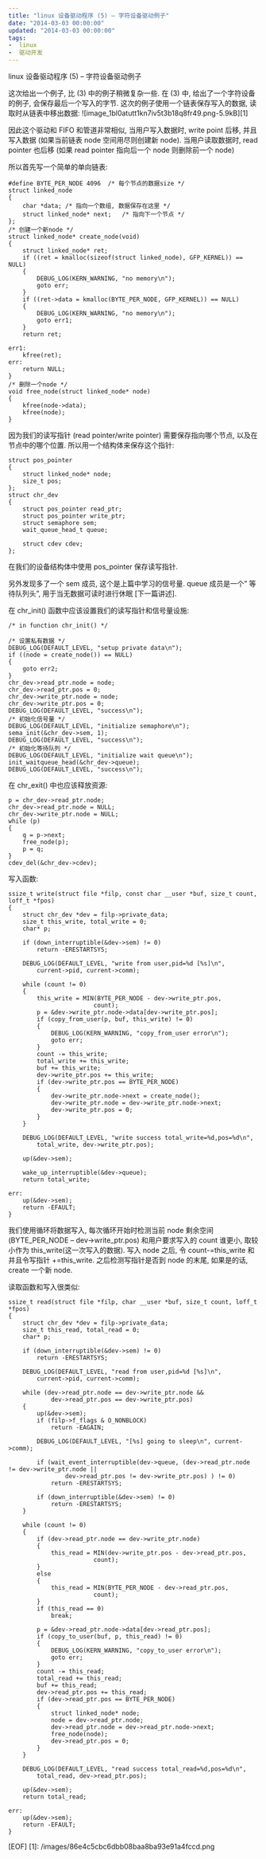 ```yaml
---
title: "linux 设备驱动程序 (5) – 字符设备驱动例子"
date: "2014-03-03 00:00:00"
updated: "2014-03-03 00:00:00"
tags:
-  linux
-  驱动开发
---
```



 linux 设备驱动程序 (5) – 字符设备驱动例子

[](/notename/ "archive 20140303")

这次给出一个例子, 比 (3) 中的例子稍微复杂一些. 在 (3) 中, 给出了一个字符设备的例子, 会保存最后一个写入的字节. 这次的例子使用一个链表保存写入的数据, 读取时从链表中移出数据:
![image_1bl0atutt1kn7iv5t3b18q8fr49.png-5.9kB][1]

因此这个驱动和 FIFO 和管道非常相似, 当用户写入数据时, write point 后移, 并且写入数据 (如果当前链表 node 空间用尽则创建新 node). 当用户读取数据时, read pointer 也后移 (如果 read pointer 指向后一个 node 则删除前一个 node)

所以首先写一个简单的单向链表:
```
#define BYTE_PER_NODE 4096	/* 每个节点的数据size */
struct linked_node
{
	char *data;	/* 指向一个数组, 数据保存在这里 */
	struct linked_node* next;	/* 指向下一个节点 */
};
/* 创建一个新node */
struct linked_node* create_node(void)	
{
	struct linked_node* ret;
	if ((ret = kmalloc(sizeof(struct linked_node), GFP_KERNEL)) == NULL)
	{
		DEBUG_LOG(KERN_WARNING, "no memory\n");
		goto err;
	}
	if ((ret->data = kmalloc(BYTE_PER_NODE, GFP_KERNEL)) == NULL)
	{
		DEBUG_LOG(KERN_WARNING, "no memory\n");
		goto err1;
	}
	return ret;
 
err1:
	kfree(ret);
err:
	return NULL;
}
/* 删除一个node */
void free_node(struct linked_node* node)
{
	kfree(node->data);
	kfree(node);
}
```
因为我们的读写指针 (read pointer/write pointer) 需要保存指向哪个节点, 以及在节点中的哪个位置. 所以用一个结构体来保存这个指针:
```
struct pos_pointer
{
	struct linked_node* node;
	size_t pos;
};
struct chr_dev
{
	struct pos_pointer read_ptr;
	struct pos_pointer write_ptr;
	struct semaphore sem;
	wait_queue_head_t queue;
 
	struct cdev cdev;
};
```
在我们的设备结构体中使用 pos_pointer 保存读写指针.

另外发现多了一个 sem 成员, 这个是上篇中学习的信号量. queue 成员是一个” 等待队列头”, 用于当无数据可读时进行休眠 [下一篇讲述].

在 chr_init() 函数中应该设置我们的读写指针和信号量设施:
```
/* in function chr_init() */
 
/* 设置私有数据 */
DEBUG_LOG(DEFAULT_LEVEL, "setup private data\n");
if ((node = create_node()) == NULL)
{
	goto err2;
}
chr_dev->read_ptr.node = node;
chr_dev->read_ptr.pos = 0;
chr_dev->write_ptr.node = node;
chr_dev->write_ptr.pos = 0;
DEBUG_LOG(DEFAULT_LEVEL, "success\n");
/* 初始化信号量 */
DEBUG_LOG(DEFAULT_LEVEL, "initialize semaphore\n");
sema_init(&chr_dev->sem, 1);
DEBUG_LOG(DEFAULT_LEVEL, "success\n");
/* 初始化等待队列 */
DEBUG_LOG(DEFAULT_LEVEL, "initialize wait queue\n");
init_waitqueue_head(&chr_dev->queue);
DEBUG_LOG(DEFAULT_LEVEL, "success\n");
```
在 chr_exit() 中也应该释放资源:
```
p = chr_dev->read_ptr.node;
chr_dev->read_ptr.node = NULL;
chr_dev->write_ptr.node = NULL;
while (p)
{
	q = p->next;
	free_node(p);
	p = q;
}
cdev_del(&chr_dev->cdev);
```
写入函数:
```
ssize_t write(struct file *filp, const char __user *buf, size_t count, loff_t *fpos)
{
	struct chr_dev *dev = filp->private_data;
	size_t this_write, total_write = 0;
	char* p;
 
	if (down_interruptible(&dev->sem) != 0)
		return -ERESTARTSYS;
 
	DEBUG_LOG(DEFAULT_LEVEL, "write from user,pid=%d [%s]\n", 
		current->pid, current->comm);
 
	while (count != 0)
	{
		this_write = MIN(BYTE_PER_NODE - dev->write_ptr.pos,
						count);
		p = &dev->write_ptr.node->data[dev->write_ptr.pos];
		if (copy_from_user(p, buf, this_write) != 0)
		{
			DEBUG_LOG(KERN_WARNING, "copy_from_user error\n");
			goto err;
		}
		count -= this_write;
		total_write += this_write;
		buf += this_write;
		dev->write_ptr.pos += this_write;
		if (dev->write_ptr.pos == BYTE_PER_NODE)
		{
			dev->write_ptr.node->next = create_node();
			dev->write_ptr.node = dev->write_ptr.node->next;
			dev->write_ptr.pos = 0;
		}
	}
 
	DEBUG_LOG(DEFAULT_LEVEL, "write success total_write=%d,pos=%d\n", 
		total_write, dev->write_ptr.pos);
 
	up(&dev->sem);
 
	wake_up_interruptible(&dev->queue);
	return total_write;
 
err:
	up(&dev->sem);
	return -EFAULT; 
}
```
我们使用循环将数据写入, 每次循环开始时检测当前 node 剩余空间 (BYTE_PER_NODE – dev->write_ptr.pos) 和用户要求写入的 count 谁更小, 取较小作为 this_write(这一次写入的数据). 写入 node 之后, 令 count-=this_write 和并且令写指针 +=this_write. 之后检测写指针是否到 node 的末尾, 如果是的话, create 一个新 node.

读取函数和写入很类似:
```
ssize_t read(struct file *filp, char __user *buf, size_t count, loff_t *fpos)
{
	struct chr_dev *dev = filp->private_data;
	size_t this_read, total_read = 0;
	char* p;
 
	if (down_interruptible(&dev->sem) != 0)
		return -ERESTARTSYS;
 
	DEBUG_LOG(DEFAULT_LEVEL, "read from user,pid=%d [%s]\n", 
		current->pid, current->comm);
 
	while (dev->read_ptr.node == dev->write_ptr.node &&
			dev->read_ptr.pos == dev->write_ptr.pos)
	{
		up(&dev->sem);
		if (filp->f_flags & O_NONBLOCK)
			return -EAGAIN;
 
		DEBUG_LOG(DEFAULT_LEVEL, "[%s] going to sleep\n", current->comm);
 
		if (wait_event_interruptible(dev->queue, (dev->read_ptr.node != dev->write_ptr.node ||
				dev->read_ptr.pos != dev->write_ptr.pos) ) != 0)
			return -ERESTARTSYS;
 
		if (down_interruptible(&dev->sem) != 0)
			return -ERESTARTSYS;
	}
 
	while (count != 0)
	{
		if (dev->read_ptr.node == dev->write_ptr.node)
		{
			this_read = MIN(dev->write_ptr.pos - dev->read_ptr.pos,
						count);
		}
		else
		{
			this_read = MIN(BYTE_PER_NODE - dev->read_ptr.pos,
						count);
		}
		if (this_read == 0)
			break;
 
		p = &dev->read_ptr.node->data[dev->read_ptr.pos];
		if (copy_to_user(buf, p, this_read) != 0)
		{
			DEBUG_LOG(KERN_WARNING, "copy_to_user error\n");
			goto err;
		}
		count -= this_read;
		total_read += this_read;
		buf += this_read;
		dev->read_ptr.pos += this_read;
		if (dev->read_ptr.pos == BYTE_PER_NODE)
		{
			struct linked_node* node;
			node = dev->read_ptr.node;
			dev->read_ptr.node = dev->read_ptr.node->next;
			free_node(node);
			dev->read_ptr.pos = 0;
		}
	}
 
	DEBUG_LOG(DEFAULT_LEVEL, "read success total_read=%d,pos=%d\n", 
		total_read, dev->read_ptr.pos);
 
	up(&dev->sem);
	return total_read;
 
err:
	up(&dev->sem);
	return -EFAULT;
}
```
[EOF]
  [1]: /images/86e4c5cbc6dbb08baa8ba93e91a4fccd.png
